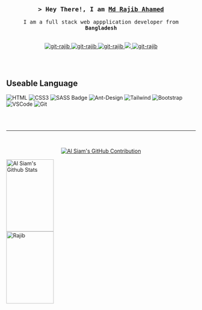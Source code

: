 <!-- Intro  -->
<h3 align="center">
        <samp>&gt; Hey There!, I am
                <b><a target="_blank" href="https://hellorajib.com">Md Rajib Ahamed</a></b>
        </samp>
</h3>


<p align="center"> 
  <samp>
    I am a full stack web appplication developer from <b>Bangladesh</b>
    <br>
    <br>
  </samp>
</p>

<p align="center">
 <a href="https://hellorajib.com" target="blank">
  <img src="https://img.shields.io/badge/Website-DC143C?style=for-the-badge&logo=medium&logoColor=white" alt="git-rajib" />
 </a>
 <a href="https://linkedin.com/in/rajibahamed97" target="_blank">
  <img src="https://img.shields.io/badge/LinkedIn-0077B5?style=for-the-badge&logo=linkedin&logoColor=white" alt="git-rajib"/>
 </a>
 <a href="https://dev.to/git-rajib" target="_blank">
  <img src="https://img.shields.io/badge/dev.to-0A0A0A?style=for-the-badge&logo=dev.to&logoColor=white" alt="git-rajib" />
 </a>
 <a href="https://twitter.com/rajibahamed" target="_blank">
  <img src="https://img.shields.io/badge/Twitter-1DA1F2?style=for-the-badge&logo=twitter&logoColor=white" />
 </a>
 <a href="https://facebook.com/rajibahamed97" target="_blank">
  <img src="https://img.shields.io/badge/Facebook-20BEFF?&style=for-the-badge&logo=facebook&logoColor=white" alt="git-rajib"  />
  </a> 
</p>
<br/>
<br/>

## Useable Language

![HTML](https://img.shields.io/badge/HTML5-E34F26?style=for-the-badge&logo=html5&logoColor=white)
![CSS3](https://img.shields.io/badge/CSS3-1572B6?style=for-the-badge&logo=css3&logoColor=white)
![SASS Badge](https://img.shields.io/badge/Sass-CC6699?style=for-the-badge&logo=sass&logoColor=white)
![Ant-Design](https://img.shields.io/badge/AntDesign-0170FE?style=for-the-badge&logo=antdesign&logoColor=white)
![Tailwind](https://img.shields.io/badge/Tailwind_CSS-092749?style=for-the-badge&logo=tailwindcss&logoColor=06B6D4&labelColor=000000)
![Bootstrap](https://img.shields.io/badge/Bootstrap-563D7C?style=for-the-badge&logo=bootstrap&logoColor=white)
![VSCode](https://img.shields.io/badge/Visual_Studio-0078d7?style=for-the-badge&logo=visual%20studio&logoColor=white)
![Git](https://img.shields.io/badge/Git-F05032?style=for-the-badge&logo=git&logoColor=white)

<br/>
<br/>
<hr/>
<br/>

<p align="center">
  <a href="https://github.com/git-rajib">
    <img src="https://github-profile-summary-cards.vercel.app/api/cards/profile-details?username=git-rajib&theme=radical" alt="Al Siam's GitHub Contribution"/>
  </a>
</p>

<a> 
    <a href="https://github.com/git-rajib"><img alt="Al Siam's Github Stats" src="https://denvercoder1-github-readme-stats.vercel.app/api?username=git-rajib&show_icons=true&count_private=true&theme=react&border_color=7F3FBF&bg_color=0D1117&title_color=F85D7F&icon_color=F8D866" height="192px" width="50%" float="left" /></a>

<a href="https://github.com/git-rajib">
     <img src="https://github-readme-streak-stats.herokuapp.com/?user=git-rajib&theme=radical&border=7F3FBF&background=0D1117" height="192px" width="50%" float="right" alt="Rajib"/>
  </a>
  <br/>
</a>
